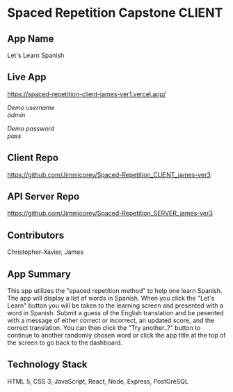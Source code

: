 # Spaced Repetition Capstone CLIENT
## App Name
Let's Learn Spanish

## Live App
https://spaced-repetition-client-james-ver1.vercel.app/

*Demo username   
admin*

*Demo password   
pass*

## Client Repo
https://github.com/Jimmicorey/Spaced-Repetition_CLIENT_james-ver3

## API Server Repo
https://github.com/Jimmicorey/Spaced-Repetition_SERVER_james-ver3

## Contributors
Christopher-Xavier, James

## App Summary
This app utilizes the "spaced repetition method" to help one learn Spanish. 
The app will display a list of words in Spanish. 
When you click the "Let's Learn" button you will be taken to the learning screen and presented with a word in Spanish. 
Submit a guess of the English translation and be pesented with a message of either correct or incorrect, an updated score, and the correct translation.
You can then click the "Try another..?" button to continue to another randomly chosen word or click the app title at the top of the screen to go back to the dashboard.

## Technology Stack
HTML 5, CSS 3, JavaScript, React,
Node, Express, PostGreSQL
